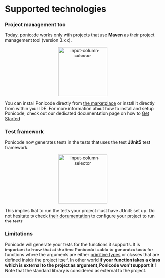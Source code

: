 # Supported technologies

### Project management tool

Today, ponicode works only with projects that use **Maven** as their project management tool (version 3.x.x).

<p align="center">
    <img src="intellij_plugin/images/maven-logo.png" alt="input-column-selector" width="160"/>
</p>

You can install Ponicode directly from [the marketplace](https://plugins.jetbrains.com/plugin/17980-ponicode) or install it directly from within your IDE. For more information about how to install and setup Ponicode, check out our dedicated documentation page on how to [Get Started](intellij_plugin/setup)

### Test framework

Ponicode now generates tests in the tests that uses the test **JUnit5** test framework.

<p align="center">
    <img src="intellij_plugin/images/junit5-banner.png" alt="input-column-selector" width="160"/>
</p>

This implies that to run the tests your project must have JUnit5 set up. Do not hesitate to check [their documentation](https://junit.org/junit5/docs/current/user-guide/#running-tests-build-maven) to configure your project to run the tests

### Limitations

Ponicode will generate your tests for the functions it supports. It is important to know that at the time Ponicode is able to generates tests for functions where the arguments are either [primitive types](https://docs.oracle.com/javase/tutorial/java/nutsandbolts/datatypes.html) or classes that are defined inside the project itself.
In other world **if your function takes a class which is external to the project as argument, Ponicode won't support it** ! Note that the standard library is considered as external to the project.
